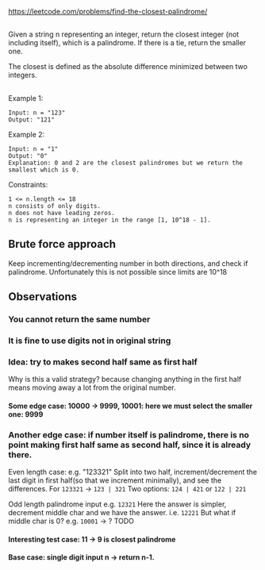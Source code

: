 
https://leetcode.com/problems/find-the-closest-palindrome/

##

Given a string n representing an integer, return the closest integer (not including itself), which is a palindrome. If there is a tie, return the smaller one.

The closest is defined as the absolute difference minimized between two integers.

##

Example 1:
```
Input: n = "123"
Output: "121"
```
Example 2:
```
Input: n = "1"
Output: "0"
Explanation: 0 and 2 are the closest palindromes but we return the smallest which is 0.
```

Constraints:
```
1 <= n.length <= 18
n consists of only digits.
n does not have leading zeros.
n is representing an integer in the range [1, 10^18 - 1].
```

## Brute force approach

Keep incrementing/decrementing number in both directions, and check if palindrome.
Unfortunately this is not possible since limits are 10^18

## Observations

### You cannot return the same number

### It is fine to use digits not in original string

### Idea: try to makes second half same as first half

Why is this a valid strategy? because changing anything in the first half means moving away a lot from the original number.

#### Some edge case: 10000 -> 9999, 10001: here we must select the smaller one: 9999

### Another edge case: if number itself is palindrome, there is no point making first half same as second half, since it is already there.

Even length case: e.g. "123321"
Split into two half, increment/decrement the last digit in first half(so that we increment minimally), and see the differences.
For `123321` -> `123 | 321`
Two options: `124 | 421`
or `122 | 221`

Odd length palindrome input e.g. `12321`
Here the answer is simpler, decrement middle char and we have the answer.
i.e. `12221`
But what if middle char is 0?
e.g. `10001` -> ? TODO

#### Interesting test case: 11 -> 9 is closest palindrome

#### Base case: single digit input n -> return n-1.


